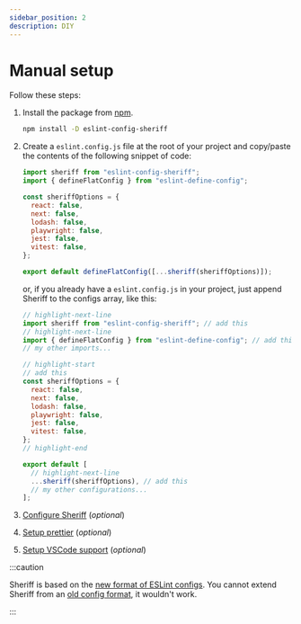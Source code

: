 ```yaml
---
sidebar_position: 2
description: DIY
---
```


# Manual setup

Follow these steps:

1. Install the package from [npm](https://www.npmjs.com/package/eslint-config-sheriff).

   ```bash npm2yarn
   npm install -D eslint-config-sheriff
   ```

2. Create a `eslint.config.js` file at the root of your project and copy/paste the contents of the following snippet of code:

   ```js title="eslint.config.js"
   import sheriff from "eslint-config-sheriff";
   import { defineFlatConfig } from "eslint-define-config";

   const sheriffOptions = {
     react: false,
     next: false,
     lodash: false,
     playwright: false,
     jest: false,
     vitest: false,
   };

   export default defineFlatConfig([...sheriff(sheriffOptions)]);
   ```

   or, if you already have a `eslint.config.js` in your project, just append Sheriff to the configs array, like this:

   ```js title="eslint.config.js"
   // highlight-next-line
   import sheriff from "eslint-config-sheriff"; // add this
   // highlight-next-line
   import { defineFlatConfig } from "eslint-define-config"; // add this
   // my other imports...

   // highlight-start
   // add this
   const sheriffOptions = {
     react: false,
     next: false,
     lodash: false,
     playwright: false,
     jest: false,
     vitest: false,
   };
   // highlight-end

   export default [
     // highlight-next-line
     ...sheriff(sheriffOptions), // add this
     // my other configurations...
   ];
   ```

3. [Configure Sheriff](../configuration.md) (_optional_)
4. [Setup prettier](../prettier-support.md#setup) (_optional_)
5. [Setup VSCode support](../vscode-support.md) (_optional_)

:::caution

Sheriff is based on the [new format of ESLint configs](https://eslint.org/docs/latest/user-guide/configuring/configuration-files-new). You cannot extend Sheriff from an [old config format](https://eslint.org/docs/latest/user-guide/configuring/configuration-files), it wouldn't work.

:::
